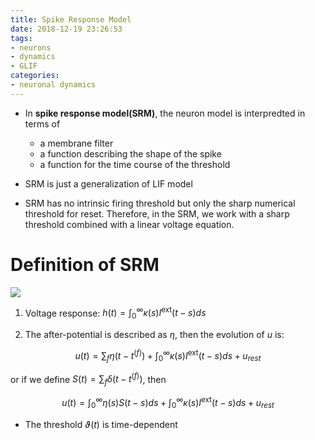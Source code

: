 ```yaml
---
title: Spike Response Model
date: 2018-12-19 23:26:53
tags:
- neurons
- dynamics
- GLIF
categories:
- neuronal dynamics
---
```


- In **spike response model(SRM)**, the neuron model is interpredted in terms of 
  - a membrane filter
  - a function describing the shape of the spike
  - a function for the time course of the threshold

- SRM is just a generalization of LIF model
- SRM has no intrinsic firing threshold but only the sharp numerical threshold for reset. Therefore, in the SRM, we work with a sharp threshold combined with a linear voltage equation.

# Definition of SRM

![](https://raw.githubusercontent.com/hengjiwang/blog_figures/master/SRM.png)

1. Voltage response: $h(t) = \int_0^\infty \kappa(s)I^{\text{ext}}(t-s)ds$

1. The after-potential is described as $\eta$, then the evolution of $u$ is:

$$u(t) = \sum_f\eta(t-t^{(f)}) + \int_0^\infty\kappa(s) I^{\text{ext}}(t-s)ds + u_{rest}$$

or if we define $S(t) = \sum_f\delta(t-t^{(f)})$, then

$$u(t) = \int_0^{\infty}\eta(s)S(t-s)ds + \int_0^\infty\kappa(s) I^{\text{ext}}(t-s)ds + u_{rest}$$
- The threshold $\vartheta(t)$ is time-dependent